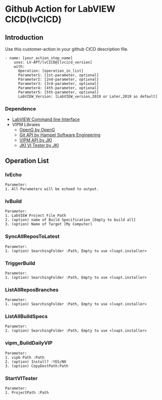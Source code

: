 # Github Action for LabVIEW CICD(lvCICD)

## Introduction

Use this customer-action in your github CICD description file.

    - name: [your_action_step_name]
        uses: LV-APT/lvCICD@[lvcicd_version]
        with:
          Operation: [operation_in_list]
          Parameter1: [1st-parameter, optional]
          Parameter2: [2nd-parameter, optional]
          Parameter3: [3rd-parameter, optional]
          Parameter4: [4th-parameter, optional]
          Parameter5: [5th-parameter, optional]
          LabVIEW_Version: [LabVIEW_version,2019 or Later,2019 as default]


### Dependence

 - [LabVIEW Command line Interface](https://www.ni.com/zh-cn/support/downloads/software-products/download.ni-labview-command-line-interface.html#)
 - VIPM Libraies
   - [OpenG by OpenG](https://www.vipm.io/package/openg.org_lib_openg_toolkit/)
   - [Git API by Hampel Software Engineering](https://www.vipm.io/package/hse_lib_git_api/)
   - [VIPM API by JKI](https://www.vipm.io/package/jki_lib_vipm_api/)
   - [JKI VI Tester by JKI](https://www.vipm.io/package/jki_labs_tool_vi_tester/)

## Operation List

### lvEcho
    Parameter:
    1. All Parameters will be echoed to output.
### lvBuild
    Parameter:
    1. LabVIEW Project File Path
    2. (option) name of Build Specification [Empty to build all]
    3. (option) Name of Target [My Computer]
### SyncAllReposToLatest
    Parameter:
    1. (option) SearchingFolder :Path, Empty to use <lvapt.installer>
### TriggerBuild
    Parameter:
    1. (option) SearchingFolder :Path, Empty to use <lvapt.installer>
### ListAllReposBranches
    Parameter:
    1. (option) SearchingFolder :Path, Empty to use <lvapt.installer>
### ListAllBuildSpecs
    Parameter:
    1. (option) SearchingFolder :Path, Empty to use <lvapt.installer>

### vipm_BuildDailyVIP
    Parameter:
    1. vipb Path :Path
    2. (option) Install? :YES/NO
    3. (option) CopyDestPath:Path

### StartVITester
    Parameter:
    1. ProjectPath :Path